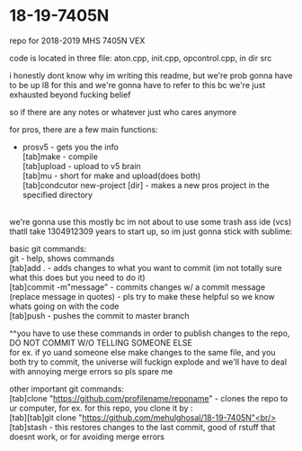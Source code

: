 # 18-19-7405N
repo for 2018-2019 MHS 7405N VEX

code is located in three file: aton.cpp, init.cpp, opcontrol.cpp, in dir src

i honestly dont know why im writing this readme, but we're prob gonna have to be up l8 for this and we're gonna have to refer to 
this bc we're just exhausted beyond fucking belief <br/>

so if there are any notes or whatever just who cares anymore <br/>

for pros, there are a few main functions:<br/>
 - prosv5 - gets you the info <br />
 [tab]make - compile <br />
 [tab]upload - upload to v5 brain <br />
 [tab]mu - short for make and upload(does both) <br />
 [tab]condcutor new-project [dir] - makes a new pros project in the specified directory<br/><br/>

we're gonna use this mostly bc im not about to use some trash ass ide (vcs) thatll take 1304912309 years to start up, 
so im just gonna stick with sublime: <br/>

basic git commands: <br/>
git - help, shows commands<br/>
[tab]add . - adds changes to what you want to commit (im not totally sure what this does but you need to do it)<br/>
[tab]commit -m"message" - commits changes w/ a commit message (replace message in quotes) - pls try to make these helpful so we know whats going on with the code<br/>
[tab]push - pushes the commit to master branch

^^you have to use these commands in order to publish changes to the repo, DO NOT COMMIT W/O TELLING SOMEONE ELSE<br/>
for ex. if yo uand someone else make changes to the same file, and you both try to commit, the universe will fuckign explode and we'll have to deal with annoying merge errors so pls spare me<br/>

other important git commands: <br/>
[tab]clone "https://github.com/profilename/reponame" - clones the repo to ur computer, for ex. for this repo, you clone it by :<br/>
[tab][tab]git clone "https://github.com/mehulghosal/18-19-7405N"<br/>
[tab]stash - this restores changes to the last commit, good of rstuff that doesnt work, or for avoiding merge errors
